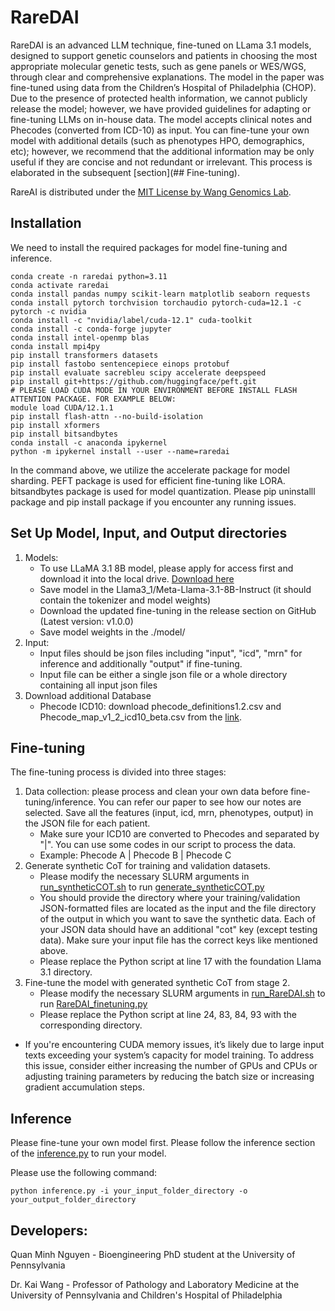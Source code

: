 # RareDAI
RareDAI is an advanced LLM technique, fine-tuned on LLama 3.1 models, designed to support genetic counselors and patients in choosing the most appropriate molecular genetic tests, such as gene panels or WES/WGS, through clear and comprehensive explanations. The model in the paper was fine-tuned using data from the Children’s Hospital of Philadelphia (CHOP). Due to the presence of protected health information, we cannot publicly release the model; however, we have provided guidelines for adapting or fine-tuning LLMs on in-house data. The model accepts clinical notes and Phecodes (converted from ICD-10) as input. You can fine-tune your own model with additional details (such as phenotypes HPO, demographics, etc); however, we recommend that the additional information may be only useful if they are concise and not redundant or irrelevant. This process is elaborated in the subsequent [section](## Fine-tuning). 

RareAI is distributed under the [MIT License by Wang Genomics Lab](https://wglab.mit-license.org/).

## Installation
We need to install the required packages for model fine-tuning and inference. 
```
conda create -n raredai python=3.11
conda activate raredai
conda install pandas numpy scikit-learn matplotlib seaborn requests
conda install pytorch torchvision torchaudio pytorch-cuda=12.1 -c pytorch -c nvidia
conda install -c "nvidia/label/cuda-12.1" cuda-toolkit
conda install -c conda-forge jupyter
conda install intel-openmp blas
conda install mpi4py
pip install transformers datasets
pip install fastobo sentencepiece einops protobuf
pip install evaluate sacrebleu scipy accelerate deepspeed
pip install git+https://github.com/huggingface/peft.git
# PLEASE LOAD CUDA MODE IN YOUR ENVIRONMENT BEFORE INSTALL FLASH ATTENTION PACKAGE. FOR EXAMPLE BELOW:
module load CUDA/12.1.1
pip install flash-attn --no-build-isolation
pip install xformers
pip install bitsandbytes
conda install -c anaconda ipykernel
python -m ipykernel install --user --name=raredai
```

In the command above, we utilize the accelerate package for model sharding. PEFT package is used for efficient fine-tuning like LORA. bitsandbytes package is used for model quantization. Please pip uninstalll package and pip install package if you encounter any running issues.

## Set Up Model, Input, and Output directories
1. Models:
    - To use LLaMA 3.1 8B model, please apply for access first and download it into the local drive. [Download here](https://www.llama.com/llama-downloads/)
    - Save model in the Llama3_1/Meta-Llama-3.1-8B-Instruct (it should contain the tokenizer and model weights)
    - Download the updated fine-tuning in the release section on GitHub (Latest version: v1.0.0)
    - Save model weights in the ./model/
2. Input:
    - Input files should be json files including "input", "icd", "mrn" for inference and additionally "output" if fine-tuning.
    - Input file can be either a single json file or a whole directory containing all input json files
3. Download additional Database
    - Phecode ICD10: download phecode_definitions1.2.csv and Phecode_map_v1_2_icd10_beta.csv from the [link](https://phewascatalog.org/phecodes_icd10).

## Fine-tuning
The fine-tuning process is divided into three stages:
1. Data collection: please process and clean your own data before fine-tuning/inference. You can refer our paper to see how our notes are selected. Save all the features (input, icd, mrn, phenotypes, output) in the JSON file for each patient.
    - Make sure your ICD10 are converted to Phecodes and separated by "|". You can use some codes in our script to process the data.
    - Example: Phecode A | Phecode B | Phecode C
2. Generate synthetic CoT for training and validation datasets.
    - Please modify the necessary SLURM arguments in [run_syntheticCOT.sh](https://github.com/WGLab/RareDAI/blob/main/run_syntheticCOT.sh) to run [generate_syntheticCOT.py](https://github.com/WGLab/RareDAI/blob/main/generate_syntheticCOT.py)
    - You should provide the directory where your training/validation JSON-formatted files are located as the input and the file directory of the output in which you want to save the synthetic data. Each of your JSON data should have an additional "cot" key (except testing data). Make sure your input file has the correct keys like mentioned above.
    - Please replace the Python script at line 17 with the foundation Llama 3.1 directory.
3. Fine-tune the model with generated synthetic CoT from stage 2.
    - Please modify the necessary SLURM arguments in [run_RareDAI.sh](https://github.com/WGLab/RareDAI/blob/main/run_RareDAI.sh) to run [RareDAI_finetuning.py](https://github.com/WGLab/RareDAI/blob/main/RareDAI_finetuning.py)
    - Please replace the Python script at line 24, 83, 84, 93 with the corresponding directory.
* If you're encountering CUDA memory issues, it’s likely due to large input texts exceeding your system’s capacity for model training. To address this issue, consider either increasing the number of GPUs and CPUs or adjusting training parameters by reducing the batch size or increasing gradient accumulation steps.

## Inference
Please fine-tune your own model first. Please follow the inference section of the [inference.py](https://github.com/WGLab/RareDAI/blob/main/inference.py) to run your model.

Please use the following command:
```
python inference.py -i your_input_folder_directory -o your_output_folder_directory
```

## Developers:
Quan Minh Nguyen - Bioengineering PhD student at the University of Pennsylvania

Dr. Kai Wang - Professor of Pathology and Laboratory Medicine at the University of Pennsylvania and Children's Hospital of Philadelphia

